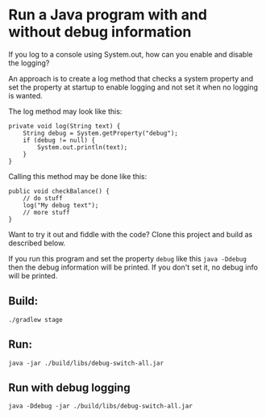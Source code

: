 # Run a Java program with and without debug information

If you log to a console using System.out, how can you enable and disable the logging?

An approach is to create a log method that checks a system property and set the property at startup to enable logging and not set it when no logging is wanted.

The log method may look like this:

    private void log(String text) {
        String debug = System.getProperty("debug");
        if (debug != null) {
            System.out.println(text);
        }
    }

Calling this method may be done like this:

    public void checkBalance() {
        // do stuff
        log("My debug text");
        // more stuff
    }

Want to try it out and fiddle with the code? Clone this project and build as described below.

If you run this program and set the property `debug` like this `java -Ddebug` then the debug information will be printed. If you don't set it, no debug info will be printed. 

## Build:

    ./gradlew stage

## Run:

    java -jar ./build/libs/debug-switch-all.jar 

## Run with debug logging

    java -Ddebug -jar ./build/libs/debug-switch-all.jar 


